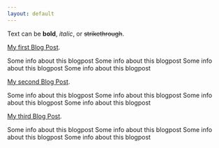 ```yaml
---
layout: default
---
```


Text can be **bold**, _italic_, or ~~strikethrough~~.

[My first Blog Post](pages/another-page).

Some info about this blogpost
Some info about this blogpost
Some info about this blogpost
Some info about this blogpost


[My second Blog Post](pages/another-page).

Some info about this blogpost
Some info about this blogpost
Some info about this blogpost
Some info about this blogpost

[My third Blog Post](pages/another-page).

Some info about this blogpost
Some info about this blogpost
Some info about this blogpost
Some info about this blogpost
